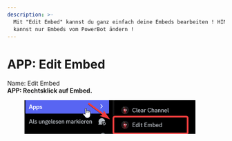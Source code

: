 ```yaml
---
description: >-
  Mit "Edit Embed" kannst du ganz einfach deine Embeds bearbeiten ! HINWEIS: Du
  kannst nur Embeds vom PowerBot ändern !
---
```


# APP: Edit Embed

Name: Edit Embed\
**APP: Rechtsklick auf Embed.**

<figure><img src="../../.gitbook/assets/Edit_Embed.png" alt=""><figcaption></figcaption></figure>
